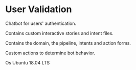 # User Validation

Chatbot for users' authentication.

Contains custom interactive stories and intent files.

Contains the domain, the pipeline, intents and action forms.

Custom actions to determine bot behavior.

Os Ubuntu 18.04 LTS
